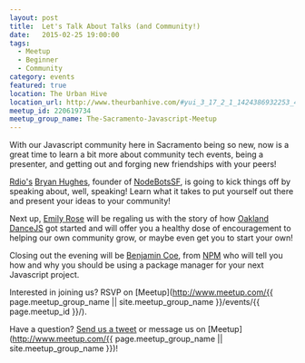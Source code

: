 ```yaml
---
layout: post
title:  Let's Talk About Talks (and Community!)
date:   2015-02-25 19:00:00
tags:
  - Meetup
  - Beginner
  - Community
category: events
featured: true
location: The Urban Hive
location_url: http://www.theurbanhive.com/#yui_3_17_2_1_1424386932253_440
meetup_id: 220619734
meetup_group_name: The-Sacramento-Javascript-Meetup
---
```


With our Javascript community here in Sacramento being so new, now is a great
time to learn a bit more about community tech events, being a presenter, and
getting out and forging new friendships with your peers!

<!-- more -->

[Rdio's](http://www.rdio.com) [Bryan Hughes](https://twitter.com/nebrius),
founder of [NodeBotsSF](https://twitter.com/nodebotssf), is going to kick
things off by speaking about, well, speaking! Learn what it takes to put
yourself out there and present your ideas to your community!

Next up, [Emily Rose](https://twitter.com/nexxylove) will be regaling us with
the story of how [Oakland DanceJS](https://twitter.com/oaklanddancejs) got
started and will offer you a healthy dose of encouragement to helping our own
community grow, or maybe even get you to start your own!

Closing out the evening will be [Benjamin Coe](https://twitter.com/benjamincoe),
from [NPM](https://twitter.com/npmjs) who will tell you how and why you should
be using a package manager for your next Javascript project.

Interested in joining us? RSVP on
[Meetup](http://www.meetup.com/{{ page.meetup_group_name || site.meetup_group_name }}/events/{{ page.meetup_id }}/).

Have a question? [Send us a tweet](https://twitter.com/sac_js) or message us
on [Meetup](http://www.meetup.com/{{ page.meetup_group_name || site.meetup_group_name }})!
